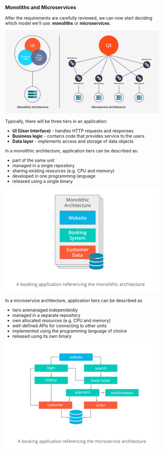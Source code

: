 
### Monoliths and Microservices

After the requirements are carefully reviewed, we can now start deciding which model we'll use: **monoliths** or **microservices**.


<p align=center>
<img src="../../Images/udacity-suse-2-monoliths-micro.png">
</p>

Typically, there will be three tiers in an application:

<!-- ![](../../Images/udacity-suse-2-apptier.png) -->

- **UI (User Interface)** - handles HTTP requests and responses
- **Business logic** - contains code that provides service to the users
- **Data layer** - implements access and storage of data objects

In a monolithic architecture, application tiers can be described as:

- part of the same unit
- managed in a single repository
- sharing existing resources (e.g. CPU and memory)
- developed in one programming language
- released using a single binary

<p align=center>
<img src="../../Images/udacity-suse-2-monolith.png">
</p>

In a microservice architecture, application tiers can be described as

- tiers aremanaged independently
- managed in a separate repository
- own allocated resources (e.g. CPU and memory)
- well-defined APIs for connecting to other units
- implemented using the programming language of choice
- released using its own binary

<p align=center>
<img src="../../Images/udaicty-suse-2-microservices.png">
</p>

